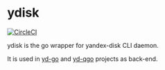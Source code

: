 # ydisk
[![CircleCI](https://circleci.com/gh/slytomcat/ydisk.svg?style=svg)](https://circleci.com/gh/slytomcat/ydisk)

ydisk is the go wrapper for yandex-disk CLI daemon.

It is used in [yd-go](https://github.com/slytomcat/yd-go) and [yd-qgo](https://github.com/slytomcat/yd-qgo) projects as back-end.
